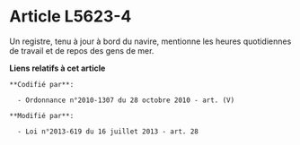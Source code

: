 # Article L5623-4

Un registre, tenu à jour à bord du navire, mentionne les heures quotidiennes de travail et de repos des gens de mer.

**Liens relatifs à cet article**

	**Codifié par**:

	  - Ordonnance n°2010-1307 du 28 octobre 2010 - art. (V)

	**Modifié par**:

	  - Loi n°2013-619 du 16 juillet 2013 - art. 28
